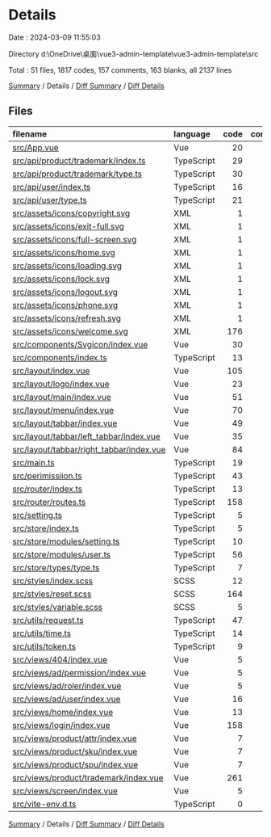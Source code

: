 # Details

Date : 2024-03-09 11:55:03

Directory d:\\OneDrive\\桌面\\vue3-admin-template\\vue3-admin-template\\src

Total : 51 files, 1817 codes, 157 comments, 163 blanks, all 2137 lines

[Summary](results.md) / Details / [Diff Summary](diff.md) / [Diff Details](diff-details.md)

## Files

| filename                                                                              | language   | code | comment | blank | total |
| :------------------------------------------------------------------------------------ | :--------- | ---: | ------: | ----: | ----: |
| [src/App.vue](/src/App.vue)                                                           | Vue        |   20 |       0 |     3 |    23 |
| [src/api/product/trademark/index.ts](/src/api/product/trademark/index.ts)             | TypeScript |   29 |      12 |     4 |    45 |
| [src/api/product/trademark/type.ts](/src/api/product/trademark/type.ts)               | TypeScript |   30 |       1 |     3 |    34 |
| [src/api/user/index.ts](/src/api/user/index.ts)                                       | TypeScript |   16 |       6 |     3 |    25 |
| [src/api/user/type.ts](/src/api/user/type.ts)                                         | TypeScript |   21 |       5 |     3 |    29 |
| [src/assets/icons/copyright.svg](/src/assets/icons/copyright.svg)                     | XML        |    1 |       0 |     0 |     1 |
| [src/assets/icons/exit-full.svg](/src/assets/icons/exit-full.svg)                     | XML        |    1 |       0 |     0 |     1 |
| [src/assets/icons/full-screen.svg](/src/assets/icons/full-screen.svg)                 | XML        |    1 |       0 |     0 |     1 |
| [src/assets/icons/home.svg](/src/assets/icons/home.svg)                               | XML        |    1 |       0 |     0 |     1 |
| [src/assets/icons/loading.svg](/src/assets/icons/loading.svg)                         | XML        |    1 |       0 |     0 |     1 |
| [src/assets/icons/lock.svg](/src/assets/icons/lock.svg)                               | XML        |    1 |       0 |     0 |     1 |
| [src/assets/icons/logout.svg](/src/assets/icons/logout.svg)                           | XML        |    1 |       0 |     0 |     1 |
| [src/assets/icons/phone.svg](/src/assets/icons/phone.svg)                             | XML        |    1 |       0 |     0 |     1 |
| [src/assets/icons/refresh.svg](/src/assets/icons/refresh.svg)                         | XML        |    1 |       0 |     0 |     1 |
| [src/assets/icons/welcome.svg](/src/assets/icons/welcome.svg)                         | XML        |  176 |       0 |     1 |   177 |
| [src/components/Svgicon/index.vue](/src/components/Svgicon/index.vue)                 | Vue        |   30 |       2 |     4 |    36 |
| [src/components/index.ts](/src/components/index.ts)                                   | TypeScript |   13 |       7 |     4 |    24 |
| [src/layout/index.vue](/src/layout/index.vue)                                         | Vue        |  105 |       6 |     9 |   120 |
| [src/layout/logo/index.vue](/src/layout/logo/index.vue)                               | Vue        |   23 |       0 |     2 |    25 |
| [src/layout/main/index.vue](/src/layout/main/index.vue)                               | Vue        |   51 |       2 |     2 |    55 |
| [src/layout/menu/index.vue](/src/layout/menu/index.vue)                               | Vue        |   70 |       4 |     5 |    79 |
| [src/layout/tabbar/index.vue](/src/layout/tabbar/index.vue)                           | Vue        |   49 |       1 |     2 |    52 |
| [src/layout/tabbar/left_tabbar/index.vue](/src/layout/tabbar/left_tabbar/index.vue)   | Vue        |   35 |       5 |     5 |    45 |
| [src/layout/tabbar/right_tabbar/index.vue](/src/layout/tabbar/right_tabbar/index.vue) | Vue        |   84 |       2 |     5 |    91 |
| [src/main.ts](/src/main.ts)                                                           | TypeScript |   19 |       5 |     1 |    25 |
| [src/perimissiion.ts](/src/perimissiion.ts)                                           | TypeScript |   43 |      24 |     6 |    73 |
| [src/router/index.ts](/src/router/index.ts)                                           | TypeScript |   13 |       2 |     3 |    18 |
| [src/router/routes.ts](/src/router/routes.ts)                                         | TypeScript |  158 |      10 |     2 |   170 |
| [src/setting.ts](/src/setting.ts)                                                     | TypeScript |    5 |       1 |     1 |     7 |
| [src/store/index.ts](/src/store/index.ts)                                             | TypeScript |    5 |       3 |     2 |    10 |
| [src/store/modules/setting.ts](/src/store/modules/setting.ts)                         | TypeScript |   10 |       2 |     2 |    14 |
| [src/store/modules/user.ts](/src/store/modules/user.ts)                               | TypeScript |   56 |      19 |     3 |    78 |
| [src/store/types/type.ts](/src/store/types/type.ts)                                   | TypeScript |    7 |       1 |     2 |    10 |
| [src/styles/index.scss](/src/styles/index.scss)                                       | SCSS       |   12 |       1 |     3 |    16 |
| [src/styles/reset.scss](/src/styles/reset.scss)                                       | SCSS       |  164 |       5 |    21 |   190 |
| [src/styles/variable.scss](/src/styles/variable.scss)                                 | SCSS       |    5 |       6 |     4 |    15 |
| [src/utils/request.ts](/src/utils/request.ts)                                         | TypeScript |   47 |      15 |     5 |    67 |
| [src/utils/time.ts](/src/utils/time.ts)                                               | TypeScript |   14 |       2 |     1 |    17 |
| [src/utils/token.ts](/src/utils/token.ts)                                             | TypeScript |    9 |       3 |     1 |    13 |
| [src/views/404/index.vue](/src/views/404/index.vue)                                   | Vue        |    5 |       0 |     2 |     7 |
| [src/views/ad/permission/index.vue](/src/views/ad/permission/index.vue)               | Vue        |    5 |       0 |     2 |     7 |
| [src/views/ad/roler/index.vue](/src/views/ad/roler/index.vue)                         | Vue        |    5 |       0 |     2 |     7 |
| [src/views/ad/user/index.vue](/src/views/ad/user/index.vue)                           | Vue        |   16 |       0 |     3 |    19 |
| [src/views/home/index.vue](/src/views/home/index.vue)                                 | Vue        |   13 |       0 |     5 |    18 |
| [src/views/login/index.vue](/src/views/login/index.vue)                               | Vue        |  158 |       0 |    11 |   169 |
| [src/views/product/attr/index.vue](/src/views/product/attr/index.vue)                 | Vue        |    7 |       0 |     2 |     9 |
| [src/views/product/sku/index.vue](/src/views/product/sku/index.vue)                   | Vue        |    7 |       0 |     2 |     9 |
| [src/views/product/spu/index.vue](/src/views/product/spu/index.vue)                   | Vue        |    7 |       0 |     2 |     9 |
| [src/views/product/trademark/index.vue](/src/views/product/trademark/index.vue)       | Vue        |  261 |       4 |    17 |   282 |
| [src/views/screen/index.vue](/src/views/screen/index.vue)                             | Vue        |    5 |       0 |     2 |     7 |
| [src/vite-env.d.ts](/src/vite-env.d.ts)                                               | TypeScript |    0 |       1 |     1 |     2 |

[Summary](results.md) / Details / [Diff Summary](diff.md) / [Diff Details](diff-details.md)
